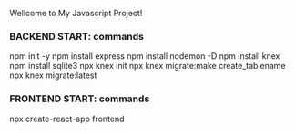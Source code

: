 Wellcome to My Javascript Project!

### BACKEND START: commands
npm init -y
npm install express
npm install nodemon -D
npm install knex
npm install sqlite3
npx knex init
npx knex migrate:make create_tablename
npx knex migrate:latest


### FRONTEND START: commands
npx create-react-app frontend
